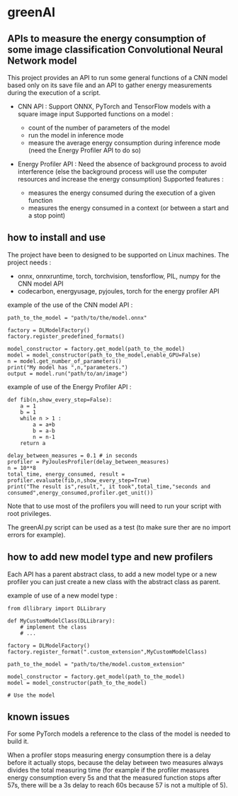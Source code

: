 # greenAI

## APIs to measure the energy consumption of some image classification Convolutional Neural Network model

This project provides an API to run some general functions of a CNN model based only on its save file and an API to gather energy measurements during the execution of a script.

- CNN API :
	Support ONNX, PyTorch and TensorFlow models with a square image input
	Supported functions on a model :
	- count of the number of parameters of the model
	- run the model in inference mode		
	- measure the average energy consumption during inference mode (need the Energy Profiler API to do so)

- Energy Profiler API :
	Need the absence of background process to avoid interference (else the background process will use the computer resources and increase the energy consumption)
	Supported features :
	- measures the energy consumed during the execution of a given function
	- measures the energy consumed in a context (or between a start and a stop point)

## how to install and use

The project have been to designed to be supported on Linux machines.
The project needs :
- onnx, onnxruntime, torch, torchvision, tensforflow, PIL, numpy for the CNN model API
- codecarbon, energyusage, pyjoules, torch for the energy profiler API

example of the use of the CNN model API :
```
path_to_the_model = "path/to/the/model.onnx"

factory = DLModelFactory()
factory.register_predefined_formats()

model_constructor = factory.get_model(path_to_the_model)
model = model_constructor(path_to_the_model,enable_GPU=False)
n = model.get_number_of_parameters()
print("My model has ",n,"parameters.")
output = model.run("path/to/an/image")
```

example of use of the Energy Profiler API :
```
def fib(n,show_every_step=False):
	a = 1
	b = 1
	while n > 1 :
		a = a+b
		b = a-b
		n = n-1
	return a

delay_between_measures = 0.1 # in seconds
profiler = PyJoulesProfiler(delay_between_measures)
n = 10**8
total_time, energy_consumed, result = profiler.evaluate(fib,n,show_every_step=True)
print("The result is",result,", it took",total_time,"seconds and consumed",energy_consumed,profiler.get_unit())
```

Note that to use most of the profilers you will need to run your script with root privileges.

The greenAI.py script can be used as a test (to make sure ther are no import errors for example).

## how to add new model type and new profilers

Each API has a parent abstract class, to add a new model type or a new profiler you can just create a new class with the abstract class as parent.

example of use of a new model type :
```
from dllibrary import DLLibrary

def MyCustomModelClass(DLLibrary):
	# implement the class
	# ...

factory = DLModelFactory()
factory.register_format(".custom_extension",MyCustomModelClass)

path_to_the_model = "path/to/the/model.custom_extension"

model_constructor = factory.get_model(path_to_the_model)
model = model_constructor(path_to_the_model)

# Use the model

```

## known issues

For some PyTorch models a reference to the class of the model is needed to build it.

When a profiler stops measuring energy consumption there is a delay before it actually stops, because the delay between two measures always divides the total measuring time (for example if the profiler measures energy consumption every 5s and that the measured function stops after 57s, there will be a 3s delay to reach 60s because 57 is not a multiple of 5).